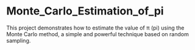 # Monte_Carlo_Estimation_of_pi
This project demonstrates how to estimate the value of π (pi) using the Monte Carlo method, a simple and powerful technique based on random sampling.
